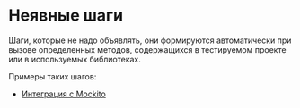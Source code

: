 # Неявные шаги

Шаги, которые не надо объявлять, они формируются автоматически при вызове определенных методов, содержащихся в
тестируемом проекте или в используемых библиотеках.

Примеры таких шагов: 

- [Интеграция с Mockito](./../../../mockito/index.md)